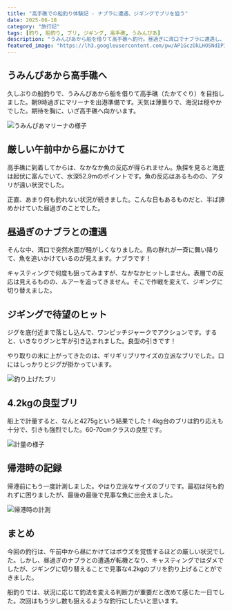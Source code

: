 ```yaml
---
title: "高手礁での船釣り体験記 - ナブラに遭遇、ジギングでブリを狙う"
date: 2025-06-18
category: "旅行記"
tags: [釣り, 船釣り, ブリ, ジギング, 高手礁, うみんぴあ]
description: "うみんぴあから船を借りて高手礁へ釣行。昼過ぎに湾口でナブラに遭遇し、ジギングで良型ブリをゲット。"
featured_image: "https://lh3.googleusercontent.com/pw/AP1GczOkLHOSNdIPIETfG08FqcfwrtD-K_oiJNK-bx1KQA62_VxfVcWW15oRZMArB9zZiXqwRE0G9ZTWogC7H9rY82e6GLWUNiK5aYt3FlOdltQFbc5aoWxHuXyMI1ygIYQVjR3rpkJaqmWx3mm7OwFmEin0fQ=w800-h449-s-no-gm?authuser=0"
---
```


<!-- 元のGoogle Photosリンク: https://photos.app.goo.gl/hT1y5aBbdDnh21ZSA -->

## うみんぴあから高手礁へ

久しぶりの船釣りで、うみんぴあから船を借りて高手礁（たかてぐり）を目指しました。朝9時過ぎにマリーナを出港準備です。天気は薄曇りで、海況は穏やかでした。期待を胸に、いざ高手礁へ向かいます。

![うみんぴあマリーナの様子](https://lh3.googleusercontent.com/pw/AP1GczPb0pCgvoApA8BMR8Y1pVXpjmUk5VP1NDT72bPxPZoBgBN8sAiMhcc9cFOn2GcNIL_f0wQ3P1OG0glNl6KEEQQIdEsiKHaAMFT-eQfDvr26ESftG06q904DDZQhegjfCcNzh0CppQQ470ulGFrXHiIyrQ=w800-h449-s-no-gm?authuser=0)

## 厳しい午前中から昼にかけて

高手礁に到着してからは、なかなか魚の反応が得られません。魚探を見ると海底は起伏に富んでいて、水深52.9mのポイントです。魚の反応はあるものの、アタリが遠い状況でした。

正直、あまり何も釣れない状況が続きました。こんな日もあるものだと、半ば諦めかけていた昼過ぎのことでした。

## 昼過ぎのナブラとの遭遇

そんな中、湾口で突然水面が騒がしくなりました。鳥の群れが一斉に舞い降りて、魚を追いかけているのが見えます。ナブラです！

キャスティングで何度も狙ってみますが、なかなかヒットしません。表層での反応は見えるものの、ルアーを追ってきません。そこで作戦を変えて、ジギングに切り替えました。

## ジギングで待望のヒット

ジグを底付近まで落とし込んで、ワンピッチジャークでアクションです。すると、いきなりグンと竿が引き込まれました。良型の引きです！

やり取りの末に上がってきたのは、ギリギリブリサイズの立派なブリでした。口にはしっかりとジグが掛かっています。

![釣り上げたブリ](https://lh3.googleusercontent.com/pw/AP1GczOkLHOSNdIPIETfG08FqcfwrtD-K_oiJNK-bx1KQA62_VxfVcWW15oRZMArB9zZiXqwRE0G9ZTWogC7H9rY82e6GLWUNiK5aYt3FlOdltQFbc5aoWxHuXyMI1ygIYQVjR3rpkJaqmWx3mm7OwFmEin0fQ=w800-h449-s-no-gm?authuser=0)

## 4.2kgの良型ブリ

船上で計量すると、なんと4275gという結果でした！4kg台のブリは釣り応えも十分で、引きも強烈でした。60-70cmクラスの良型です。

![計量の様子](https://lh3.googleusercontent.com/pw/AP1GczPfKjPQPBG4zSknHKmyIrzQzDcs9FHxJKcMIxANvPNGWEk6NAMlymPvBJx6EKRbcIdPANmCN9zTKGaEy2nKBeU004gzmWF2mJk9m1xGfy49dC4CKFmPm9EkrRPLK3BgRqUHxVWEl9adxQ2a3xtpHrgtSQ=w800-h1423-s-no-gm?authuser=0)

## 帰港時の記録

帰港前にもう一度計測しました。やはり立派なサイズのブリです。最初は何も釣れずに困りましたが、最後の最後で見事な魚に出会えました。

![帰港時の計測](https://lh3.googleusercontent.com/pw/AP1GczMR63itMxC0sJTj1vpk-iHCIggcXkJmT7MVXGPM2TgoJInCvLQn24ojZGZ1YnAPqTWZTZ_m2iuLa9b77HPzs4nvSNVG7oWSPizpMijHDuXjnYEjjciNwarlnHqku4cKFipqDOhQI8HGMdqo1uWt9bAKnA=w800-h449-s-no-gm?authuser=0)

## まとめ

今回の釣行は、午前中から昼にかけてはボウズを覚悟するほどの厳しい状況でした。しかし、昼過ぎのナブラとの遭遇が転機となり、キャスティングではダメでしたが、ジギングに切り替えることで見事な4.2kgのブリを釣り上げることができました。

船釣りでは、状況に応じて釣法を変える判断力が重要だと改めて感じた一日でした。次回はもう少し数も狙えるような釣行にしたいと思います。